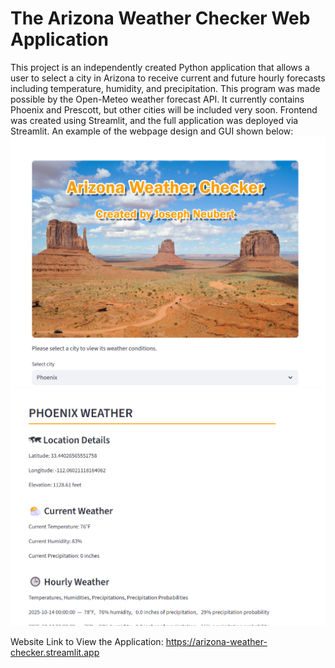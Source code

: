 # The Arizona Weather Checker Web Application
This project is an independently created Python application that allows a user to select a city in Arizona to receive current and future hourly forecasts including temperature, humidity, and precipitation.
This program was made possible by the Open-Meteo weather forecast API. It currently contains Phoenix and Prescott, but other cities will be included very soon.
Frontend was created using Streamlit, and the full application was deployed via Streamlit. An example of the webpage design and GUI shown below:
![Initial application banner and city selector](https://github.com/JosephFNeubert/Arizona_Weather_Application/blob/master/Assets/Demo1.png?raw=true)
![Phoenix weather data display](https://github.com/JosephFNeubert/Arizona_Weather_Application/blob/master/Assets/Demo2.png?raw=true)

Website Link to View the Application: https://arizona-weather-checker.streamlit.app
